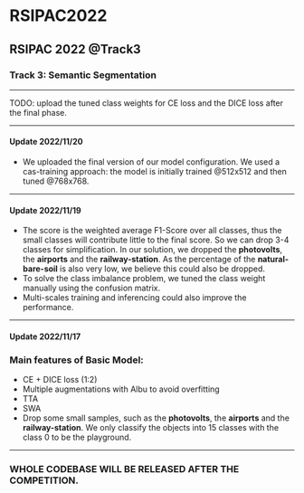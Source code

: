# RSIPAC2022
RSIPAC 2022 @Track3
---
### Track 3: Semantic Segmentation
---

TODO: upload the tuned class weights for CE loss and the DICE loss after the final phase.

---
#### Update 2022/11/20
- We uploaded the final version of our model configuration. We used a cas-training approach: the model is initially trained @512x512 and then tuned @768x768. 

---
#### Update 2022/11/19
- The score is the weighted average F1-Score over all classes, thus the small classes will contribute little to the final score. So we can drop 3-4 classes for simplification. In our solution, we dropped the **photovolts**, the **airports** and the **railway-station**. As the percentage of the **natural-bare-soil** is also very low, we believe this could also be dropped.
- To solve the class imbalance problem, we tuned the class weight manually using the confusion matrix.
- Multi-scales training and inferencing could also improve the performance.


---
#### Update 2022/11/17
### Main features of Basic Model:
- CE + DICE loss (1:2)
- Multiple augmentations with Albu to avoid overfitting
- TTA
- SWA 
- Drop some small samples, such as the  **photovolts**, the **airports** and the **railway-station**. We only classify the objects into 15 classes with the class 0 to be the playground.
---

### WHOLE CODEBASE WILL BE RELEASED AFTER THE COMPETITION.
